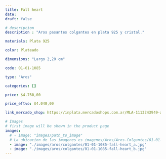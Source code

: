 ```yaml
---
title: Fall heart
date: 
draft: false

# descripcion
description : "Aros pasantes colgantes en plata 925 y cristal."

materials: Plata 925

color: Plateado

dimensions: "Largo 2,20 cm"

code: 01-01-1085

type: "Aros"

categories: []

price: $4.750,00

price_eftvo: $4.040,00

link_mercado_shop: https://inplata.mercadoshops.com.ar/MLA-1113243949-aros-en-plata-925-y-cristal-corazón-fall-heart-_JM

# Images
# first image will be shown in the product page
images:
  # - image: "images/path_to_image"
  # La ubicacion de las imagenes es imagenes/Aros/Aros.Colgantes/01-01-1085-fall-heart
  - image: "./images/aros/colgantes/01-01-1085-fall-heart_a.jpg"
  - image: "./images/aros/colgantes/01-01-1085-fall-heart_b.jpg"
---
```

